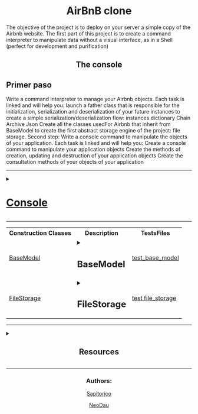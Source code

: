 <div><h1 align="center">AirBnB clone</h1> <!-- titulo -->

The objective of the project is to deploy on your server a simple copy of the Airbnb website.
The first part of this project is to create a command interpreter to manipulate data without a visual interface, as in a Shell (perfect for development and purification)
</div>

<h2 align="center">The console</h2>

## Primer paso

Write a command interpreter to manage your Airbnb objects.
Each task is linked and will help you: launch a father class that is responsible for the initialization, serialization and deserialization of your future instances to create a simple serialization/deserialization flow: instances dictionary Chain Archive Json Create all the classes usedFor Airbnb that inherit from BaseModel to create the first abstract storage engine of the project: file storage.
Second step: Write a console command to manipulate the objects of your application.
Each task is linked and will help you: Create a console command to manipulate your application objects Create the methods of creation, updating and destruction of your application objects Create the consultation methods of your objects of your application

-----

<details>
<summary><h1><a href="https://github.com/Sapitorico/holbertonschool-AirBnB_clone/blob/main/console.py">Console</a></h1></summary>

The console, HBNBCommand, is a command interpreter that allows the user to create, update, eliminate and search objects using specific commands.In other words, this console is a command line interface that interacts with program objects.

<details>
<summary><h3>Modulos</h3></summary>

* cmd: The cmd module is a standard Python library that provides a base class to create interactive consoles.This module facilitates the definition of personalized commands, the administration of arguments and the customization of the appearance of the console.It is a useful tool to create interactive command line interfaces in Python.

* Storage: It is the variable of an object that manages the storage and recovery of objects of the different classes inheriting from BaseModel.Storage is used by different methods to perform operations in objects, such as creating new objects, showing information from existing objects, eliminating objects, updating objects of object attributes, and listing objects.

</details>


<details>
<summary><h1>Subclasses</h1></summary>

# User:
    The User class is a subclass of the BaseModel class, which is used to represent a user in an application.It has four public class attributes: email, password, first_name and last_ame.

    These attributes represent the basic information of a user, such as its email address, password and full name.Inheriting the BaseModel class, the User class also has access to the attributes and methods of the base class, which allows greater flexibility and personalization in the implementation of the user functionality in the application.

# State:
    The Subclass State inheritance of the BaseModel class and represents the status of a location.It has a public class attribute called Name and represents the name of the State.

# City:
    The subclass City also inherits the BaseModel class and represents a city in a specific location.It has two public attributes: state_id and represents the id of the state associated with the city, and name and represents the name of the city.
# Amenity:
    The amenity inherited subclass of the BaseModel class and represents a comfort or service offered in one place.It has a public class attribute called name and represents the name of comfort or service.
# Place:
    The subclass place also inherits the BaseModel class and represents a place in a specific location. It has several public attributes, such as city_id, user_id, name, Description, number_rooms, number_Bathrooms, max_Guest, price_by_night, latitude, length and amenity_ids.These attributeList of comforts associated with the place.

# Review:
    The subclass review also inherits from the BaseModel class and represents a review or comment of a user on a place.It has three public attributes: place_id and represents the ID of the place associated with the review, user_id, which is an empty default chain and represents the user's ID that made the review, and text and represents the text of the review.

</details>

<details>
<summary align="center"><h1>Uso</h1></summary>

<details align="center">
<summary><h3>commands</h3></summary>

<table align="center" width="100%">

<tr>
<th>command</th>
<th>Description</th>
</tr>

<tr>
<td>create</td>
<td>Create a new instance, keep it in a JSON file and show your ID</td>
</tr>

<tr>
<td>show</td>
<td>Shows the chain representation of an instance based on the name of the class and the ID</td>
</tr>

<tr>
<td>destroy</td>
<td>Eliminate an instance based on the name of the class and the ID (keep the change in the JSON file)</td>
</tr>

<tr>
<td>all</td>
<td>Shows the chain representation of all instances based or not on the name of the class</td>
</tr>

<tr>
<td>update</td>
<td>Update an instance based on the name of the class and the ID adding or updating an attribute (keep the change in the JSON file).You can only update one attribute at the same time.It can be assumed that the name of the attribute is valid (exists for this model) and that the attribute value becomes the appropriate type of attribute</td>
</tr>

</table>
</details>


The code provides a command line interpreter to manipulate objects in a database of object using the Storage module that is imported from the Models package.This interpreter accepts the following commands:

* quit: To get out of the interpreter
* EOF: equivalent to quit
* create <class name>: Create a new instance of a given class and store your data in the database.Returns the ID of the created instance.
* show <class name> <id>: It shows the chain representation of a specific instance depending on its id and class.
* destroy <class name> <id>: Eliminates a specific instance based on its id and class.
* all [class name]: It shows the chain representation of all instances stored in the database.If a class name is provided, only the instances of that class will be shown.
* update <class name> <id> <attribute name> <attribute value>: Update an attribute of a specific instance depending on your id and class.

To use this interpreter, execute the Console.py file, which imports the HBNBCommand class and the instance.In the command line, write one of the previous commands along with any required argument.Here are some examples:

* To create a new instance of the User class:
```py
(hbnb) create User
```

* To show the instance chain representation with ID 123 of the State class:
```py
(hbnb) show State 123
```

* To eliminate the instance with ID 456 of the City class:
```py
(hbnb) destroy City 456
```

* To show all instances stored in the database:
```py
(hbnb) all
```

* To show all instances of the amenity class:
```py
(hbnb) all Amenity
```

* To update the Name attribute of the instance with ID 789 of the Place class to New York:
```py
(hbnb) update Place 789 name "New York"
```

</details>


</details>


----

<table align="center"> <!-- tabla de clases -->

<tr> <!-- columnas de la tabla -->
<th>Construction Classes</th>
<th>Description</th>
<th>TestsFiles</th>
</tr>

<tr> <!-- fila 1  -->

<td><a href="https://github.com/Sapitorico/holbertonschool-AirBnB_clone/blob/main/models/base_model.py">BaseModel</a></td> <!-- Class columna 1-->

<td> <!-- description -->
<details>
<summary><h2>BaseModel</h2></summary>

It is the base class of all Airbnb models.This class is in charge of managing the serialization/deerialization of the attributes of the other models, and to save in a JSON file all the instantaneous objects.It is also the base class of all other Airbnb models, so it inherits from it.

<h3>Modules</h3>

* uuid:
    The UUID module in Python provides immutable UUID objects (the UUID class) and the UUID1 (), UUID3 (), UUID4 (), UUID5 () functions to generate universally unique identifiers.The UUID Version 1 values are calculated using the MAC address ((Mac Address) is a unique identifier assigned to a network interface controller (NIC) for use as a network address) of the host, while version 4 uses pseudo-Random Number Generators to generate UUIDS.The module also offers a tool to shorten the UUIDS for use in URLs
* datetime:
    The Datetime module in Python provides classes to manipulate dates and hours, allowing arithmetic operations with dates and hours.You can create a datetime manually passing the parameters (Year, Month, Day, Hour = 0, Minute = 0, Second = 0, Microscond = 0, Tzinfo = None).To work with dates in Python, the datetime module that incorporates the Date, Time and Datetime data to represent dates and hours must be imported.

* storage:
    The Storage variable provides data storage and recovery functionalities.The New () function of the Storage module is used to register a new class instance in the application.In addition, the Save () method uses the Storage module to save the changes in the instance

<h3>Public instance attributes:</h3>
    id: string - assigns a unique identifier to each instance created
    creates_at: assign an exact date and time in which the instance was created
    updated_at: assign an exact date and time in which the instance was updated

<h3>METHODS:</h3>

* save: It is a method that updates the value of the UPDATED_AT attribute with the current date and time of the system

* to_dict: Returns a dictionary with all the attributes of the instance in the form of key-value.This method is used to serialize instance information and turn it into a format that can be stored or transmitted through a network

</details>
</td>

<td><a href="https://github.com/Sapitorico/holbertonschool-AirBnB_clone/blob/main/tests/test_models/test_base_model.py">test_base_model</a></td>

</tr> <!-- fin de fila 1-->

<tr>

<td><a href="https://github.com/Sapitorico/holbertonschool-AirBnB_clone/blob/main/models/engine/file_storage.py">FileStorage</a></td>


<td>

<details>
<summary><h2>FileStorage</h2></summary>

Filestorage is a class that is used to handle persistent storage of objects in a web application.It focuses on file storage and is used to separate the storage management of the logic of the model, which allows modular and independent models.By using class attributes instead of instance attributes, a clear description and predetermined value of any attribute are provided, allowing a consistent behavior of the model in any storage system used.In summary, Filestorage is an implementation of a file storage system using the JON format to store information about classes.


<h3>Modules</h3>

* json:
    It provides a way to code and decode JSON data.It is used to convert Python objects into a serialized representation that can be stored in a file or transmitted through the network.The Module (%) operator in Python is used to obtain the rest of a division.

* os.path:
    In Python it is used for different purposes, such as merger, normalization and recovery of route names in Python.

</details>
</td>

<td><a href="https://github.com/Sapitorico/holbertonschool-AirBnB_clone/blob/main/tests/test_models/test_engine/test_file_storage.py">test file_storage</a></td>
</tr>

</table>



-----


<details>
<summary><h2 align="center">Resources</h2></summary>

# *args and **kwargs in python explained

A python, "args" and "kwargs" They are two special parameters that can be used in the definitions of the functions to receive variable arguments.

"Args" It is a parameter that allows a function to receive a variable number of unpalled arguments.This means that any amount of arguments can be passed to the function and Python will all pack them in a tupla.Let's look at an example:

```py
def my_function(*args):
    for arg in args:
        print(arg)

my_function(1, 2, 3)
```

In this example, we define a function called my_function with a parameter *args.Then we call the function with three arguments: 1, 2 and 3. By printing the args values in the body of the function, we obtain:

```
1
2
3
```

This means that Python packed the arguments in a tupla and passed them to the function.

"Kwargs" It is a parameter that allows a function to receive a variable number of arguments named.This means that any amount of arguments can be passed with a specific name to the function and Python will pack them in a dictionary.Let's look at an example:

```py
def my_function(**kwargs):
    for key, value in kwargs.items():
        print(key, value)

my_function(name='Alice', age=30, city='New York')
```

In this example, we define a function called my_function with a parameter ** kwargs.Then we call the function with three arguments named: Name, AGE and City.By printing Kwargs values in the body of the function, we get:

```py
name Alice
age 30
city New York
```

This means that Python packed the arguments named in a dictionary and passed them to the function.

In summary, "args" y "kwargs" They are special parameters that allow Python functions to receive variable arguments."ARGS" is used to receive unpalled arguments, while "Kwargs" is used to receive appointed arguments.These parameters can help make functions more flexible and easy to use.

# JSON encoder and decoder

The bookstore "json" Python allows you to encode and decode data in JSON format.JSON is a light and easy -to -read data format that is commonly used in web and mobile applications to send and receive data.
Once we have imported the bookstore, we can use its functions to code and decode data in JSON format.For example, to encode a Python dictionary in JSON format, we can use the JSON.DUMPS () function:

```py
my_dict = {'name': 'Alice', 'age': 30, 'city': 'New York'}
json_str = json.dumps(my_dict)
print(json_str)
```

In this example, we create a dictionary called My_DICT and then we encode it in JSON format using the JSON.DUMPS () function.Then we print the JSON chain resulting in the console.

To decode a JSON chain in a python object, we can use the JSON.Loads () function:

```py
json_str = '{"name": "Alice", "age": 30, "city": "New York"}'
my_dict = json.loads(json_str)
print(my_dict)
```

In this example, we create a JSON chain called JSON_STR and then decode it in a Python dictionary using the JSON.Loads () function.Then we print the resulting dictionary in the console.

The "JSON" bookstore also provides advanced options to customize the coding and decoding process.For example, we can provide a personalized function to encode an object in JSON format using the default parameter of the JSON.DUMPS () function:

```py
class Person:
    def __init__(self, name, age, city):
        self.name = name
        self.age = age
        self.city = city

def encode_person(obj):
    if isinstance(obj, Person):
        return {'name': obj.name, 'age': obj.age, 'city': obj.city}
    else:
        raise TypeError('Object of type Person is not JSON serializable')

my_person = Person('Alice', 30, 'New York')
json_str = json.dumps(my_person, default=encode_person)
print(json_str)
```

In this example, we define a person who represents a person with a name, an age and a city.Then we define an ENCODE_PERSON () function that is used to encode class objects in JSON format.Finally, we create an My_person object of the Person class and we encode it in JSON format using the JSON.DUMPS () function and the default parameter.

In summary, Python's "JSON" bookstore allows you to code and decode data in JSON format.This is useful for sending and receiving data in web and mobile applications.The bookstore provides simple functions to encode and decode data, as well as advanced options to customize the coding and decoding process.

# Unitests

The Unittest library of Python is an integrated test frame that is used to write and execute unit tests in Python.Unittest provides a series of classes and methods to create and execute unit tests.

To use the Unittest library, we must first import it:
```py
import unittest
```

Then, we can create a proof class that inherits Unittest.testcase.Within this class, we can define different methods that contain the unit tests that we want to execute.For example, the following code defines a simple test class with a unitary test:
```py
class MyTestCase(unittest.TestCase):
    def test_addition(self):
        self.assertEqual(1 + 2, 3)
```

In this example, we create a class called Mytestcase that inherits Unittest.testcase.Then we define a method called test_addition () that performs a simple unitary test.The test compares the result of 1 + 2 with the expected value of 3 using the Assertequal () method of Unittest.testcase.

To execute our unit tests, we can use the Unittest.Main () method.For example, we can add the following code at the end of our trial file to execute all the unit tests defined in our test class:

```py
if __name__ == '__main__':
    unittest.main()
```

The Unittest library provides a wide variety of assertion methods that are used to verify the expected behavior of our code in the unit tests.Some of the most common assertion methods include:

ASSERTEQUAL (A, B): Verify if A and B are equal Assertnotequal (A, B): Verify if A and B are not the same assertrue (x): Verify if x is true Assertfalse (x): Verify if x is false assertin (A, B): Verify if A is in B Assertinin (A, B): Verify if A is not in B asSertrais (Exception, Callable, *Args, ** KWDS): Verify if CALLABLE ( *ARGS, ** KWDS) generates an exceptionOf the exception type, an example of how to use some of these assertion methods in a unit test is shown below:

```py
class MyTestCase(unittest.TestCase):
    def test_math(self):
        # Verificar la suma
        self.assertEqual(1 + 2, 3)

        # Verificar la resta
        self.assertEqual(5 - 2, 3)

        # Verificar la multiplicación
        self.assertEqual(2 * 3, 6)

        # Verificar la división
        self.assertEqual(6 / 2, 3)

        # Verificar si una cadena está en otra
        self.assertIn('hello', 'hello world')

        # Verificar si se produce una excepción
        self.assertRaises(ZeroDivisionError, lambda: 1 / 0)
```

In this example, we define a test_Math () test method that performs several unit tests using different assertion methods.The test verifies the sum, subtraction, multiplication and number division, and also verifies whether one chain is contained in another.The last test uses the Assertrais () method to verify if an exception of division by zero occurs when executing a zero division operation.

In addition to the assertion methods, the Unittest library also provides a series of methods to configure and clean the tests, as well as to group and execute tests more effectively.Some of these methods include:

Setup (): It is executed before each test and is used to configure the test environment.Teardown (): It is executed after each test and is used to clean the test environment.Setupclass (): It is executed once at the beginning of the execution of all the tests and is used to configure the test environment at class level.Teardawnclass (): It is executed once at the end of the execution of all the tests and is used to clean the proof environment at class level.Skip (Reason): It is used to omit a test and an optional reason for omission can be provided.Below is an example of how to use some of these methods in a test class:

```py
class MyTestCase(unittest.TestCase):
    @classmethod
    def setUpClass(cls):
        # Configurar el entorno de prueba a nivel de clase
        pass

    def setUp(self):
        # Configurar el entorno de prueba
        pass

    def test_addition(self):
        # Verificar la suma
        self.assertEqual(1 + 2, 3)

    @unittest.skip("Esta prueba está desactivada temporalmente")
    def test_subtraction(self):
        # Verificar la resta
        self.assertEqual(5 - 2, 3)

    def tearDown(self):
        # Limpiar el entorno de prueba
        pass

    @classmethod
    def tearDownClass(cls):
        # Limpiar el entorno de prueba a nivel de clase
        pass
```

In this example, we define a MyTestCase test class that uses the Setup (), Teardown (), Setupclass () and Teardownclass () methods to configure and clean the test environment.We also use the SKIP () method to temporarily omit a subtraction test.

In summary, Unittest is a Python library that is used to write and execute unit tests.It allows to define unit tests using different assertion methods and provides methods to configure and clean the test environment.Unittest is an essential tool to guarantee the quality of the code and reduce errors in Python projects.

</details>

---

<footer align="center">
<p align="center"><h3>Authors:</h3><p>
<p align="center"><a href="https://github.com/Sapitorico" target="blank">Sapitorico</a></p>
<p align="center"><a href="https://github.com/NeoDau" target="blank">NeoDau</a></p>
</footer>